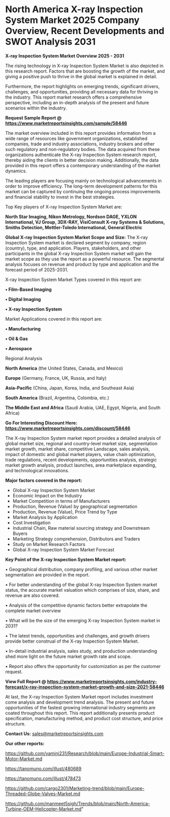 # North America X-ray Inspection System Market 2025 Company Overview, Recent Developments and SWOT Analysis 2031

<Strong> X-ray Inspection System Market Overview 2025 - 2031</strong>

The rising technology in X-ray Inspection System Market is also depicted in this research report. Factors that are boosting the growth of the market, and giving a positive push to thrive in the global market is explained in detail.

Furthermore, the report highlights on emerging trends, significant drivers, challenges, and opportunities, providing all necessary data for thriving in the industry. This report market research offers a comprehensive perspective, including an in-depth analysis of the present and future scenarios within the industry.

<strong>Request Sample Report @ <a href=https://www.marketreportsinsights.com/sample/58446>https://www.marketreportsinsights.com/sample/58446</a></strong>

The market overview included in this report provides information from a wide range of resources like government organizations, established companies, trade and industry associations, industry brokers and other such regulatory and non-regulatory bodies. The data acquired from these organizations authenticate the X-ray Inspection System research report, thereby aiding the clients in better decision making. Additionally, the data provided in this report offers a contemporary understanding of the market dynamics.

The leading players are focusing mainly on technological advancements in order to improve efficiency. The long-term development patterns for this market can be captured by continuing the ongoing process improvements and financial stability to invest in the best strategies.

Top Key players of X-ray Inspection System Market are:

<strong>North Star Imaging, Nikon Metrology, Nordson DAGE, YXLON International, VJ Group, 3DX-RAY, VisiConsult X-ray Systems & Solutions, Smiths Detection, Mettler-Toledo International, General Electric</strong>

<strong><b>Global X-ray Inspection System Market Scope and Size:</b></strong>
The X-ray Inspection System market is declared segment by company, region (country), type, and application. Players, stakeholders, and other participants in the global X-ray Inspection System market will gain the market scope as they use the report as a powerful resource. The segmental analysis focuses on revenue and product by type and application and the forecast period of 2025-2031.

X-ray Inspection System Market Types covered in this report are:

<strong>• Film-Based Imaging

• Digital Imaging

• X-ray Inspection System</strong>

Market Applications covered in this report are:

<strong>• Manufacturing

• Oil & Gas

• Aerospace</strong> 

Regional Analysis

<strong>North America</strong> (the United States, Canada, and Mexico)

<strong>Europe</strong> (Germany, France, UK, Russia, and Italy)

<strong>Asia-Pacific</strong> (China, Japan, Korea, India, and Southeast Asia)

<strong>South America</strong> (Brazil, Argentina, Colombia, etc.)

<strong>The Middle East and Africa</strong> (Saudi Arabia, UAE, Egypt, Nigeria, and South Africa)

<strong>Go For Interesting Discount Here: <a href=https://www.marketreportsinsights.com/discount/58446>https://www.marketreportsinsights.com/discount/58446</a></strong>

The X-ray Inspection System market report provides a detailed analysis of global market size, regional and country-level market size, segmentation market growth, market share, competitive Landscape, sales analysis, impact of domestic and global market players, value chain optimization, trade regulations, recent developments, opportunities analysis, strategic market growth analysis, product launches, area marketplace expanding, and technological innovations.

<strong><b>Major factors covered in the report:</b></strong>
<ul>
  <li>Global X-ray Inspection System Market </li>
  <li>Economic Impact on the Industry</li>
  <li>Market Competition in terms of Manufacturers</li>
  <li>Production, Revenue (Value) by geographical segmentation</li>
  <li>Production, Revenue (Value), Price Trend by Type</li>
  <li>Market Analysis by Application</li>
  <li>Cost Investigation</li>
  <li>Industrial Chain, Raw material sourcing strategy and Downstream Buyers</li>
  <li>Marketing Strategy comprehension, Distributors and Traders</li>
  <li>Study on Market Research Factors</li>
  <li>Global X-ray Inspection System Market Forecast</li>
</ul>

<strong><b>Key Point of the X-ray Inspection System Market report:</b></strong>

• Geographical distribution, company profiling, and various other market segmentation are provided in the report.

• For better understanding of the global X-ray Inspection System market status, the accurate market valuation which comprises of size, share, and revenue are also covered.

• Analysis of the competitive dynamic factors better extrapolate the complete market overview

• What will be the size of the emerging X-ray Inspection System market in 2031?

• The latest trends, opportunities and challenges, and growth drivers provide better construal of the X-ray Inspection System Market.

• In-detail industrial analysis, sales study, and production understanding shed more light on the future market growth rate and scope.

• Report also offers the opportunity for customization as per the customer request.

<strong><b>View Full Report @ <a href=https://www.marketreportsinsights.com/industry-forecast/x-ray-inspection-system-market-growth-and-size-2021-58446>https://www.marketreportsinsights.com/industry-forecast/x-ray-inspection-system-market-growth-and-size-2021-58446</a></b></strong>


At last, the X-ray Inspection System Market report includes investment come analysis and development trend analysis. The present and future opportunities of the fastest growing international industry segments are coated throughout this report. This report additionally presents product specification, manufacturing method, and product cost structure, and price structure.

<strong>Contact Us:</strong>
sales@marketreportsinsights.com

<strong>Our other reports:</strong>

<a href=https://github.com/yamini231/Research/blob/main/Europe-Industrial-Smart-Motor-Market.md>https://github.com/yamini231/Research/blob/main/Europe-Industrial-Smart-Motor-Market.md</a>

<a href=https://tanomuno.com/illust/480689>https://tanomuno.com/illust/480689</a>

<a href=https://tanomuno.com/illust/478473>https://tanomuno.com/illust/478473</a>

<a href=https://github.com/cargo2301/Marketing-trend/blob/main/Europe-Threaded-Globe-Valves-Market.md>https://github.com/cargo2301/Marketing-trend/blob/main/Europe-Threaded-Globe-Valves-Market.md</a>

<a href=https://github.com/manmeet5sigh/Trends/blob/main/North-America-Turbine-OEM-Helicopter-Market.md>https://github.com/manmeet5sigh/Trends/blob/main/North-America-Turbine-OEM-Helicopter-Market.md</a>"
